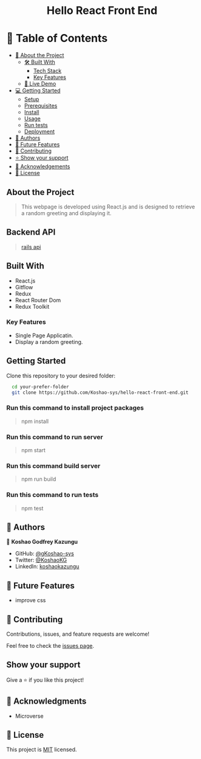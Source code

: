 <div align="center">

  <h1><b>Hello React Front End</b></h1>

</div>

# 📗 Table of Contents

- [📖 About the Project](#about-project)
  - [🛠 Built With](#built-with)
    - [Tech Stack](#tech-stack)
    - [Key Features](#key-features)
  - [🚀 Live Demo](#live-demo)
- [💻 Getting Started](#getting-started)
  - [Setup](#setup)
  - [Prerequisites](#prerequisites)
  - [Install](#install)
  - [Usage](#usage)
  - [Run tests](#run-tests)
  - [Deployment](#triangular_flag_on_post-deployment)
- [👥 Authors](#authors)
- [🔭 Future Features](#future-features)
- [🤝 Contributing](#contributing)
- [⭐️ Show your support](#support)
- [🙏 Acknowledgements](#acknowledgements)
- [📝 License](#license)

## About the Project

> This webpage is developed using React.js and is designed to retrieve a random greeting and displaying it.

## Backend API

> [rails api](https://github.com/Koshao-sys/hello-rails-back-end.git)

## Built With

- React.js
- Gitflow
- Redux
- React Router Dom
- Redux Toolkit

### Key Features

- Single Page Applicatin.
- Display a random greeting.

## Getting Started

Clone this repository to your desired folder:

```sh
  cd your-prefer-folder
  git clone https://github.com/Koshao-sys/hello-react-front-end.git
```

### Run this command to install project packages

> npm install

### Run this command to run server

> npm start

### Run this command build server

> npm run build

### Run this command to run tests

> npm test

## 👥 Authors <a name="authors"></a>

👤 **Koshao Godfrey Kazungu**

- GitHub: [@gKoshao-sys](https://github.com/Koshao-sys/)
- Twitter: [@KoshaoKG](https://twitter.com/KoshaoKG)
- LinkedIn: [koshaokazungu](https://www.linkedin.com/in/koshaokazungu/)

## 🔭 Future Features

- improve css

## 🤝 Contributing <a name="contributing"></a>

Contributions, issues, and feature requests are welcome!

Feel free to check the [issues page](https://github.com/gaks1/hello-react-front-end.git).

## Show your support

Give a ⭐️ if you like this project!

## 🙏 Acknowledgments

- Microverse

## 📝 License

This project is [MIT](./LICENSE) licensed.